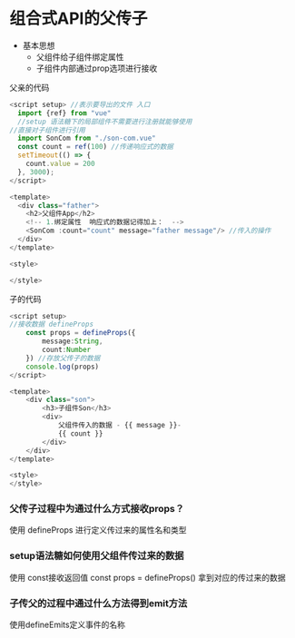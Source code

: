 # 组合式API的父传子

- 基本思想
  - 父组件给子组件绑定属性
  - 子组件内部通过prop选项进行接收

父亲的代码

```ts
<script setup> //表示要导出的文件 入口
  import {ref} from "vue"
  //setup 语法糖下的局部组件不需要进行注册就能够使用
//直接对子组件进行引用
  import SonCom from "./son-com.vue"
  const count = ref(100) //传递响应式的数据
  setTimeout(() => {
    count.value = 200
  }, 3000);
</script>

<template>
  <div class="father">
    <h2>父组件App</h2>
    <!-- 1.绑定属性  响应式的数据记得加上：  -->
    <SonCom :count="count" message="father message"/> //传入的操作
  </div>
</template>

<style>

</style>
```

子的代码

```ts
<script setup>
//接收数据 defineProps
    const props = defineProps({
        message:String,
        count:Number
    }) //存放父传子的数据
    console.log(props)
</script>

<template>
    <div class="son">
        <h3>子组件Son</h3>
        <div>
            父组件传入的数据 - {{ message }}-
            {{ count }}
        </div>
    </div>
</template>

<style>
</style>
```



### 父传子过程中为通过什么方式接收props？

使用 defineProps 进行定义传过来的属性名和类型

### setup语法糖如何使用父组件传过来的数据

使用 const接收返回值
const props = defineProps() 拿到对应的传过来的数据

### 子传父的过程中通过什么方法得到emit方法

使用defineEmits定义事件的名称